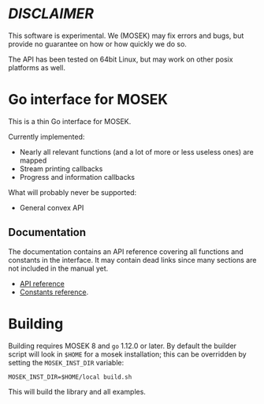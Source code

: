 # *DISCLAIMER*

This software is experimental. We (MOSEK) may fix errors and bugs, but provide
no guarantee on how or how quickly we do so.

The API has been tested on 64bit Linux, but may work on other posix platforms as well.

# Go interface for MOSEK

This is a thin Go interface for MOSEK.

Currently implemented:

- Nearly all relevant functions (and a lot of more or less useless ones) are mapped
- Stream printing callbacks
- Progress and information callbacks

What will probably never be supported:

- General convex API

## Documentation

The documentation contains an API reference covering all functions and
constants in the interface. It may contain dead links since many sections are
not included in the manual yet. 

- [API reference](docs/mosek.rst)
- [Constants reference](docs/mosek_const.rst).

# Building

Building requires MOSEK 8 and `go` 1.12.0 or later. By default the
builder script will look in `$HOME` for a mosek installation; this can be overridden by setting the `MOSEK_INST_DIR` variable:
```
MOSEK_INST_DIR=$HOME/local build.sh
```
This will build the library and all examples.

